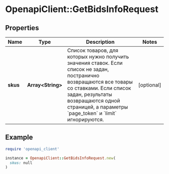 # OpenapiClient::GetBidsInfoRequest

## Properties

| Name | Type | Description | Notes |
| ---- | ---- | ----------- | ----- |
| **skus** | **Array&lt;String&gt;** | Список товаров, для которых нужно получить значения ставок.  Если список не задан, постранично возвращаются все товары со ставками.  Если список задан, результаты возвращаются одной страницей, а параметры &#x60;page_token&#x60; и &#x60;limit&#x60; игнорируются.  | [optional] |

## Example

```ruby
require 'openapi_client'

instance = OpenapiClient::GetBidsInfoRequest.new(
  skus: null
)
```

